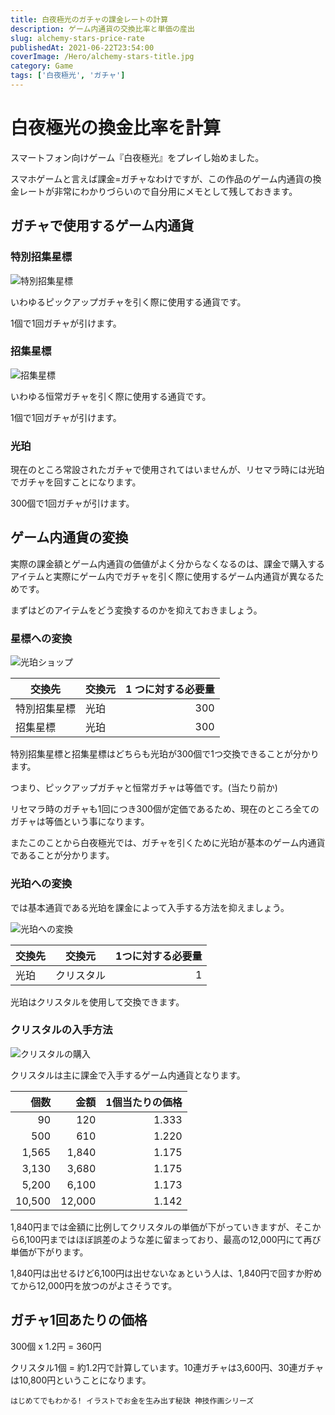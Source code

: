```yaml
---
title: 白夜極光のガチャの課金レートの計算
description: ゲーム内通貨の交換比率と単価の産出
slug: alchemy-stars-price-rate
publishedAt: 2021-06-22T23:54:00
coverImage: /Hero/alchemy-stars-title.jpg
category: Game
tags: ['白夜極光', 'ガチャ']
---
```


# 白夜極光の換金比率を計算

スマートフォン向けゲーム『白夜極光』をプレイし始めました。

スマホゲームと言えば課金=ガチャなわけですが、この作品のゲーム内通貨の換金レートが非常にわかりづらいので自分用にメモとして残しておきます。

## ガチャで使用するゲーム内通貨

### 特別招集星標

![特別招集星標](/Tech/alchemy-stars-blue.jpg)

いわゆるピックアップガチャを引く際に使用する通貨です。

1個で1回ガチャが引けます。

### 招集星標

![招集星標](/Tech/alchemy-stars-yellow.jpg)

いわゆる恒常ガチャを引く際に使用する通貨です。

1個で1回ガチャが引けます。

### 光珀

現在のところ常設されたガチャで使用されてはいませんが、リセマラ時には光珀でガチャを回すことになります。

300個で1回ガチャが引けます。

## ゲーム内通貨の変換

実際の課金額とゲーム内通貨の価値がよく分からなくなるのは、課金で購入するアイテムと実際にゲーム内でガチャを引く際に使用するゲーム内通貨が異なるためです。

まずはどのアイテムをどう変換するのかを抑えておきましょう。

### 星標への変換

![光珀ショップ](/Tech/alchemy-stars-trade.jpg)

| 交換先       | 交換元 | 1 つに対する必要量 |
| ------------ | ------ | -----------------: |
| 特別招集星標 | 光珀   |                300 |
| 招集星標     | 光珀   |                300 |

特別招集星標と招集星標はどちらも光珀が300個で1つ交換できることが分かります。

つまり、ピックアップガチャと恒常ガチャは等価です。(当たり前か)

リセマラ時のガチャも1回につき300個が定価であるため、現在のところ全てのガチャは等価という事になります。

またこのことから白夜極光では、ガチャを引くために光珀が基本のゲーム内通貨であることが分かります。

### 光珀への変換

では基本通貨である光珀を課金によって入手する方法を抑えましょう。

![光珀への変換](/Tech/alchemy-stars-rate.jpg)

| 交換先 | 交換元     | 1つに対する必要量 |
| ------ | ---------- | ----------------: |
| 光珀   | クリスタル |                 1 |

光珀はクリスタルを使用して交換できます。

### クリスタルの入手方法

![クリスタルの購入](/Tech/alchemy-stars-charge.jpg)

クリスタルは主に課金で入手するゲーム内通貨となります。

|   個数 |   金額 | 1個当たりの価格 |
| -----: | -----: | --------------: |
|     90 |    120 |           1.333 |
|    500 |    610 |           1.220 |
|  1,565 |  1,840 |           1.175 |
|  3,130 |  3,680 |           1.175 |
|  5,200 |  6,100 |           1.173 |
| 10,500 | 12,000 |           1.142 |

1,840円までは金額に比例してクリスタルの単価が下がっていきますが、そこから6,100円まではほぼ誤差のような差に留まっており、最高の12,000円にて再び単価が下がります。

1,840円は出せるけど6,100円は出せないなぁという人は、1,840円で回すか貯めてから12,000円を放つのがよさそうです。

## ガチャ1回あたりの価格

300個 x 1.2円 = 360円

クリスタル1個 = 約1.2円で計算しています。10連ガチャは3,600円、30連ガチャは10,800円ということになります。

```amazon:4046048077
はじめてでもわかる! イラストでお金を生み出す秘訣 神技作画シリーズ
```
